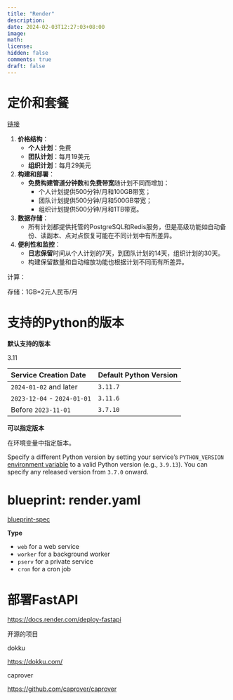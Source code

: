 ```yaml
---
title: "Render"
description: 
date: 2024-02-03T12:27:03+08:00
image: 
math: 
license: 
hidden: false
comments: true
draft: false
---
```




# 定价和套餐

[链接](https://render.com/pricing)

1. **价格结构**：
   - **个人计划**：免费
   - **团队计划**：每月19美元
   - **组织计划**：每月29美元
2. **构建和部署**：
   - **免费构建管道分钟数**和**免费带宽**随计划不同而增加：
     - 个人计划提供500分钟/月和100GB带宽；
     - 团队计划提供500分钟/月和500GB带宽；
     - 组织计划提供500分钟/月和1TB带宽。
3. **数据存储**：
   - 所有计划都提供托管的PostgreSQL和Redis服务，但是高级功能如自动备份、读副本、点对点恢复可能在不同计划中有所差异。
4. **便利性和监控**：
   - **日志保留**时间从个人计划的7天，到团队计划的14天，组织计划的30天。
   - 构建保留数量和自动缩放功能也根据计划不同而有所差异。



计算：

存储：1GB=2元人民币/月





# 支持的Python的版本



**默认支持的版本**

3.11

| Service Creation Date       | Default Python Version |
| :-------------------------- | :--------------------- |
| `2024-01-02` and later      | `3.11.7`               |
| `2023-12-04` - `2024-01-01` | `3.11.6`               |
| Before `2023-11-01`         | `3.7.10`               |



**可以指定版本**

在环境变量中指定版本。

Specify a different Python version by setting your service’s `PYTHON_VERSION` [environment variable](https://docs.render.com/configure-environment-variables) to a valid Python version (e.g., `3.9.13`). You can specify any released version from `3.7.0` onward.



# blueprint: render.yaml

[blueprint-spec](https://docs.render.com/blueprint-spec#type)



**Type**

- `web` for a web service
- `worker` for a background worker
- `pserv` for a private service
- `cron` for a cron job





# 部署FastAPI

https://docs.render.com/deploy-fastapi





开源的项目

dokku

https://dokku.com/



caprover

https://github.com/caprover/caprover